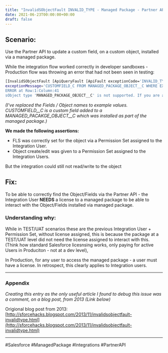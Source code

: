 ```yaml
---
title: "InvalidSObjectFault INVALID_TYPE - Managed Package - Partner API - License Issue"
date: 2021-06-23T00:00:00+00:00
draft: false
---
```


## Scenario: 
Use the Partner API to update a custom field, on a custom object, installed via a managed package.

While the integration flow worked correctly in developer sandboxes - Production flow was throwing an error that had not been seen in testing:
```bash
[InvalidSObjectFault [ApiQueryFault [ApiFault exceptionCode='INVALID_TYPE'
exceptionMessage='CUSTOMFIELD_C FROM MANAGED_PACKAGE_OBJECT__C WHERE EXTIDFIELD__C
ERROR at Row:1:Column:41
sObject type 'MANAGED_PACKAGE_OBJECT__C' is not supported. If you are attempting to use a custom object, be sure to append the '__c' after the entity name. Please reference your WSDL or the describe call for the appropriate names.'
```
_(I've replaced the Fields / Object names to example values. CUSTOMFIELD__C is a custom field added to a MANAGED_PACAKGE_OBJECT__C which was installed as part of the managed package.)_



**We made the following assertions:**
- FLS was correctly set for the object via a Permission Set assigned to the Integration User.
- Object create/edit was given to a Permission Set assigned to the Integration Users.

But the integration could still not read/write to the object


## Fix:
To be able to correctly find the Object/Fields via the Partner API - the Integration User **NEEDS** a license to a managed package to be able to interact with the Object/Fields installed via managed package.


### Understanding why:
While in TEST/UAT scenarios these are the previous Integration User + Permission Set, without license assigned, this is because the package at a TEST/UAT level did not need the license assigned to interact with this. (Think how standard Salesforce licesnsing works, only paying for active Users in Produciton - not at a dev level),

In Production, for any user to access the managed package - a user must have a license. In retrospect, this clearly applies to Integration users.

---
### Appendix
_Creating this entry as the only useful article I found to debug this issue was a comment, on a blog post, from 2013 (Link below)_

Origional blog post from 2013:
[http://sforcehacks.blogspot.com/2013/11/invalidsobjectfault-invalidtype.html](http://sforcehacks.blogspot.com/2013/11/invalidsobjectfault-invalidtype.html)

---
#Salesforce #ManagedPackage #Integrations #PartnerAPI